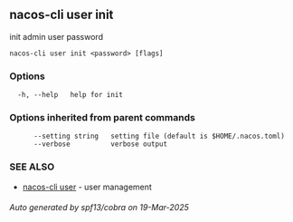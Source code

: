 ## nacos-cli user init

init admin user password

```
nacos-cli user init <password> [flags]
```

### Options

```
  -h, --help   help for init
```

### Options inherited from parent commands

```
      --setting string   setting file (default is $HOME/.nacos.toml)
      --verbose          verbose output
```

### SEE ALSO

* [nacos-cli user](nacos-cli_user.md)	 - user management

###### Auto generated by spf13/cobra on 19-Mar-2025
